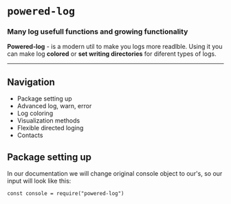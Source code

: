 # **`powered-log`**  

### **Many log usefull functions and growing functionality**

**Powered-log** - is a modern util to make you logs more readlble. Using it you can make log **colored** or **set writing directories** for diferent types of logs.

-----

## **Navigation**
* Package setting up
* Advanced log, warn, error
* Log coloring
* Visualization methods
* Flexible directed loging 
* Contacts

## **Package setting up**
In our documentation we will change original console object to our's, so our input will look like  this:   

    const console = require("powered-log")


